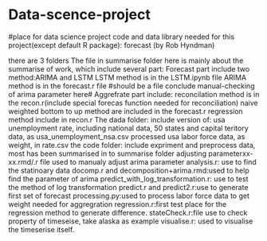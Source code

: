 # Data-scence-project
#place for data science project code and data
library needed for this project(except default R package):
forecast      (by Rob Hyndman)



there are 3 folders
    The file in summarise folder here is mainly about the summarise of work, which include several part:
        Forecast part include two method:ARIMA and LSTM
            LSTM method is in the LSTM.ipynb file
            ARIMA method is in the forecast.r file
            #should be a file conclude manual-checking of arima parameter here#
        Aggrefrate part include:
            reconcilation method is in the recon.r(include special forecas function needed for reconciliation)
            naive weighted bottom to up method are included in the forecast.r
            regression method include in recon.r
    The dada folder:
        include version of:
            usa unemployment rate, including national data, 50 states and capital teritory data, as usa_unemployment_nsa.csv
            processed usa labor force data, as weight, in rate.csv
    the code folder:
        include expriment and preprocess data, most has been summarised in to summarise folder
            adjusting parameterxx-xx.rmd/.r file used to manualy adjust arima parameter
            analysis.r: use to find the statinoary data
            docomp.r and decomposition+arima.rmd:used to help find the parameter of arima
            predict_with_log_transformation.r: use to test the method of log transformation
            predict.r and predict2.r:use to generate first set of forecast
            processing.py:used to process labor force data to get weight needed for aggregration
            regression.r:first test place for the regression method to generate difference.
            stateCheck.r:file use to check property of timeseise, take alaska as example
            visualise.r: used to visualise the timeserise itself. 